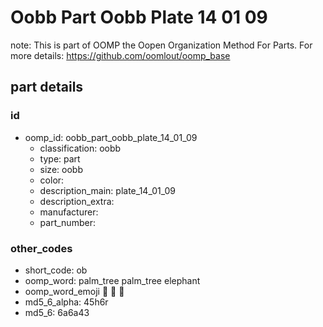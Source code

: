 # Oobb Part Oobb Plate 14 01 09  

note: This is part of OOMP the Oopen Organization Method For Parts. For more details: https://github.com/oomlout/oomp_base

##  part details





### id
* oomp_id: oobb_part_oobb_plate_14_01_09
  * classification: oobb
  * type: part
  * size: oobb
  * color: 
  * description_main: plate_14_01_09
  * description_extra: 
  * manufacturer: 
  * part_number: 

### other_codes
* short_code: ob
* oomp_word: palm_tree palm_tree elephant
* oomp_word_emoji :palm_tree: :palm_tree: :elephant:
* md5_6_alpha: 45h6r
* md5_6: 6a6a43